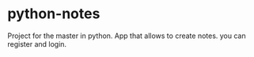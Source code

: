 # python-notes
Project for the master in python. App that allows to create notes. you can register and login.
